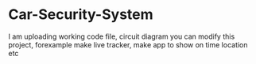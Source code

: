 # Car-Security-System
I am uploading working code file, circuit diagram
you can modify this project, forexample make live tracker, make app to show on time location etc

